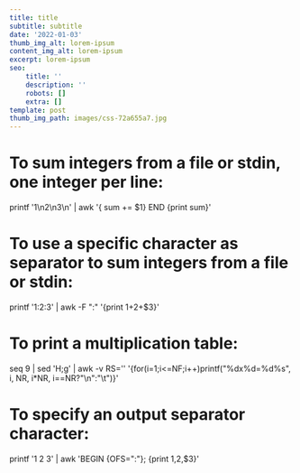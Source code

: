```yaml
---
title: title
subtitle: subtitle
date: '2022-01-03'
thumb_img_alt: lorem-ipsum
content_img_alt: lorem-ipsum
excerpt: lorem-ipsum
seo:
    title: ''
    description: ''
    robots: []
    extra: []
template: post
thumb_img_path: images/css-72a655a7.jpg
---
```


# To sum integers from a file or stdin, one integer per line:

printf '1\n2\n3\n' | awk '{ sum += $1} END {print sum}'

# To use a specific character as separator to sum integers from a file or stdin:

printf '1:2:3' | awk -F ":" '{print $1+$2+$3}'

# To print a multiplication table:

seq 9 | sed 'H;g' | awk -v RS='' '{for(i=1;i<=NF;i++)printf("%dx%d=%d%s", i, NR, i\*NR, i==NR?"\n":"\t")}'

# To specify an output separator character:

printf '1 2 3' | awk 'BEGIN {OFS=":"}; {print $1,$2,$3}'
